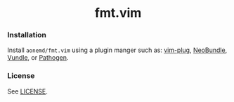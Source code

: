 <div align="center">
  <h1>
    fmt.vim
  </h1>
</div>

### Installation

Install `aonemd/fmt.vim` using a plugin manger such as:
[vim-plug](https://github.com/junegunn/vim-plug),
[NeoBundle](https://github.com/Shougo/neobundle.vim),
[Vundle](https://github.com/gmarik/Vundle.vim), or
[Pathogen](https://github.com/tpope/vim-pathogen).

### License

See [LICENSE](https://github.com/aonemd/fmt.vim/blob/master/LICENSE).
